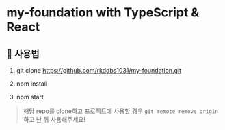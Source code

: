 # my-foundation with TypeScript & React

## 📌 사용법 
1. git clone https://github.com/rkddbs1031/my-foundation.git


2. npm install


3. npm start

> 해당 repo를 clone하고 프로젝트에 사용할 경우 ``git remote remove origin`` 하고 난 뒤 사용해주세요!
